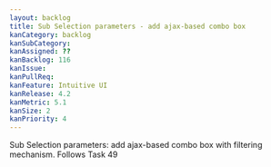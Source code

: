 ```yaml
---
layout: backlog
title: Sub Selection parameters - add ajax-based combo box
kanCategory: backlog
kanSubCategory:
kanAssigned: ??
kanBacklog: 116
kanIssue:
kanPullReq:
kanFeature: Intuitive UI
kanRelease: 4.2
kanMetric: 5.1
kanSize: 2
kanPriority: 4
---
```

Sub Selection parameters: add ajax-based combo box with filtering mechanism. Follows Task 49
